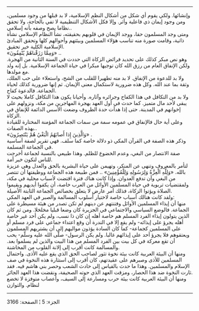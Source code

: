 ------------------------------------------------------------------------

وإنشائها. ولكي يقوم أي شكل من أشكال النظم الإسلامية، لا بد قبلها من وجود
مسلمين، ومن وجود إيمان ذي فاعلية وأثر. وإلا فكل الأشكال التنظيمية لا تفي
بالحاجة، ولا تحقق نظاما يصح وصفه بأنه إسلامي..  
ومتى وجد المسلمون حقا، ووجد الإيمان في قلوبهم بحقيقته، نشأ النظام
الإسلامي نشأة ذاتية، وقامت صورة منه تناسب هؤلاء المسلمين وبيئتهم
وأحوالهم كلها وتحقق المبادئ الإسلامية الكلية خير تحقيق.  
«وَمِمَّا رَزَقْناهُمْ يُنْفِقُونَ» ..  
وهو نص مبكر كذلك على تحديد فرائض الزكاة التي حددت في السنة الثانية من
الهجرة. ولكن الإنفاق العام من رزق الله كان توجيها مبكرا في حياة الجماعة
الإسلامية. بل إنه ولد مع مولدها.  
ولا بد للدعوة من الإنفاق. لا بد منه تطهيرا للقلب من الشح، واستعلاء على
حب الملك، وثقة بما عند الله. وكل هذه ضرورية لاستكمال معنى الإيمان. ثم
إنها ضرورية كذلك لحياة الجماعة. فالدعوة كفاح.  
ولا بد من التكافل في هذا الكفاح وجرائره وآثاره. وأحيانا يكون هذا التكافل
كاملا بحيث لا يبقى لأحد مال متميز. كما حدث في أول العهد بهجرة المهاجرين
من مكة، ونزولهم على إخوانهم في المدينة. حتى إذا هدأت حدة الظروف وضعت
الأسس الدائمة للإنفاق في الزكاة.  
وعلى أية حال فالإنفاق في عمومه سمة من سمات الجماعة المؤمنة المختارة
للقيادة بهذه الصفات..  
«وَالَّذِينَ إِذا أَصابَهُمُ الْبَغْيُ هُمْ يَنْتَصِرُونَ» .  
وذكر هذه الصفة في القرآن المكي ذو دلالة خاصة كما سلف. فهي تقرير لصفة
أساسية في الجماعة المسلمة.  
صفة الانتصار من البغي، وعدم الخضوع للظلم. وهذا طبيعي بالنسبة لجماعة
أخرجت للناس لتكون خير أمة.  
لتأمر بالمعروف وتنهى عن المنكر، وتهيمن على حياة البشرية بالحق والعدل وهي
عزيزة بالله. «وَلِلَّهِ الْعِزَّةُ وَلِرَسُولِهِ وَلِلْمُؤْمِنِينَ» .. فمن طبيعة هذه الجماعة
ووظيفتها أن تنتصر من البغي وأن تدفع العدوان. وإذا كانت هناك فترة اقتضت
لأسباب محلية في مكة، ولمقتضيات تربوية في حياة المسلمين الأوائل من العرب
خاصة، أن يكفوا أيديهم ويقيموا الصلاة ويؤتوا الزكاة، فذلك أمر عارض لا
يتعلق بخصائص الجماعة الثابتة الأصيلة.  
ولقد كانت هنالك أسباب خاصة لاختيار أسلوب المسالمة والصبر في العهد
المكي:  
منها أن إيذاء المسلمين الأوائل وفتنتهم عن دينهم لم تكن تصدر من هيئة
مسيطرة على الجماعة. فالوضع السياسي والاجتماعي في الجزيرة كان وضعا قبليا
مخلخلا. ومن ثم كان الذين يتولون إيذاء الفرد المسلم هم خاصة أهله إن كان
ذا نسب، ولم يكن أحد غير خاصة أهله يجرؤ على إيذائه- ولم يقع إلا في الندرة
أن وقع اعتداء جماعي على فرد مسلم أو على المسلمين كجماعة- كما كان السادة
يؤذون مواليهم إلى أن يشتريهم المسلمون ويعتقوهم فلا يجرؤ أحد على إيذائهم
غالبا. ولم يكن الرسول- صلّى الله عليه وسلّم- يحب أن تقع معركة في كل بيت
بين الفرد المسلم من هذا البيت والذين لم يسلموا بعد. والمسالمة كانت أقرب
إلى إلانة القلوب من المخاشنة.  
ومنها أن البيئة العربية كانت بيئة نخوة تثور لصاحب الحق الذي يقع عليه
الأذى. واحتمال المسلمين للأذى وصبرهم على عقيدتهم، كان أقرب إلى استثارة
هذه النخوة في صف الإسلام والمسلمين. وهذا ما حدث بالقياس إلى حادث الشعب
وحصر بني هاشم فيه. فقد ثارت النخوة ضد هذا الحصار، ومزقت العهد الذي حوته
الصحيفة، ونقضت هذا العهد الجائر.  
ومنها أن البيئة العربية كانت بيئة حرب ومسارعة إلى السيف، وأعصاب متوفزة
لا تخضع لنظام. والتوازن

------------------------------------------------------------------------

الجزء: 5 ¦ الصفحة: 3166
